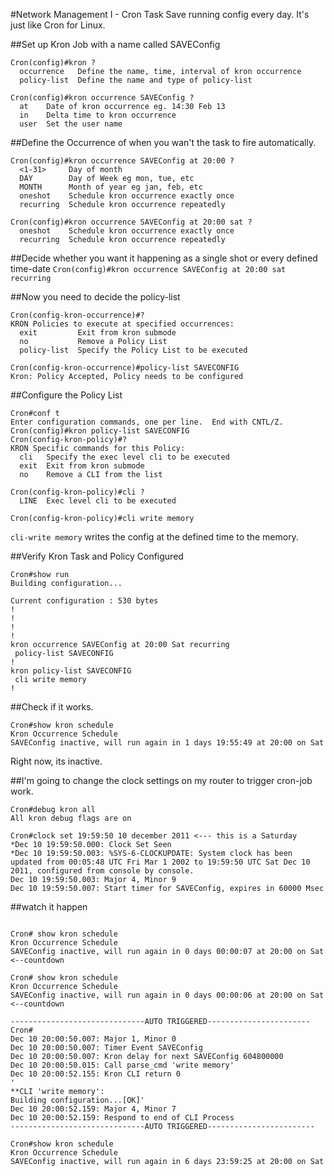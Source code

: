 #Network Management I - Cron Task
Save running config every day. It's just like Cron for Linux. 

##Set up Kron Job with a name called SAVEConfig
```
Cron(config)#kron ?
  occurrence   Define the name, time, interval of kron occurrence
  policy-list  Define the name and type of policy-list

Cron(config)#kron occurrence SAVEConfig ?
  at    Date of kron occurrence eg. 14:30 Feb 13
  in    Delta time to kron occurrence
  user  Set the user name
```

##Define the Occurrence of when you wan't the task to fire automatically.
```
Cron(config)#kron occurrence SAVEConfig at 20:00 ?
  <1-31>     Day of month
  DAY        Day of Week eg mon, tue, etc
  MONTH      Month of year eg jan, feb, etc
  oneshot    Schedule kron occurrence exactly once
  recurring  Schedule kron occurrence repeatedly

Cron(config)#kron occurrence SAVEConfig at 20:00 sat ?
  oneshot    Schedule kron occurrence exactly once
  recurring  Schedule kron occurrence repeatedly
```

##Decide whether you want it happening as a single shot or every defined time-date
`Cron(config)#kron occurrence SAVEConfig at 20:00 sat recurring`

##Now you need to decide the policy-list
```
Cron(config-kron-occurrence)#?
KRON Policies to execute at specified occurrences:
  exit         Exit from kron submode
  no           Remove a Policy List
  policy-list  Specify the Policy List to be executed

Cron(config-kron-occurrence)#policy-list SAVECONFIG
Kron: Policy Accepted, Policy needs to be configured
```

##Configure the Policy List 
```
Cron#conf t
Enter configuration commands, one per line.  End with CNTL/Z.
Cron(config)#kron policy-list SAVECONFIG
Cron(config-kron-policy)#?
KRON Specific commands for this Policy:
  cli   Specify the exec level cli to be executed
  exit  Exit from kron submode
  no    Remove a CLI from the list

Cron(config-kron-policy)#cli ?
  LINE  Exec level cli to be executed

Cron(config-kron-policy)#cli write memory
```
`cli-write memory` writes the config at the defined time to the memory. 

##Verify Kron Task and Policy Configured
```
Cron#show run
Building configuration...

Current configuration : 530 bytes
!
!
!
!
kron occurrence SAVEConfig at 20:00 Sat recurring
 policy-list SAVECONFIG
!
kron policy-list SAVECONFIG
 cli write memory
!
```

##Check if it works.
```
Cron#show kron schedule
Kron Occurrence Schedule
SAVEConfig inactive, will run again in 1 days 19:55:49 at 20:00 on Sat
```
Right now, its inactive.

##I'm going to change the clock settings on my router to trigger cron-job work. 
```
Cron#debug kron all
All kron debug flags are on

Cron#clock set 19:59:50 10 december 2011 <--- this is a Saturday
*Dec 10 19:59:50.000: Clock Set Seen
*Dec 10 19:59:50.003: %SYS-6-CLOCKUPDATE: System clock has been updated from 00:05:48 UTC Fri Mar 1 2002 to 19:59:50 UTC Sat Dec 10 2011, configured from console by console.
Dec 10 19:59:50.003: Major 4, Minor 9
Dec 10 19:59:50.007: Start timer for SAVEConfig, expires in 60000 Msec
```

##watch it happen 
```

Cron# show kron schedule
Kron Occurrence Schedule
SAVEConfig inactive, will run again in 0 days 00:00:07 at 20:00 on Sat <--countdown

Cron# show kron schedule
Kron Occurrence Schedule
SAVEConfig inactive, will run again in 0 days 00:00:06 at 20:00 on Sat <--countdown 

------------------------------AUTO TRIGGERED-----------------------
Cron#
Dec 10 20:00:50.007: Major 1, Minor 0
Dec 10 20:00:50.007: Timer Event SAVEConfig
Dec 10 20:00:50.007: Kron delay for next SAVEConfig 604800000
Dec 10 20:00:50.015: Call parse_cmd 'write memory'
Dec 10 20:00:52.155: Kron CLI return 0
'
**CLI 'write memory':
Building configuration...[OK]'
Dec 10 20:00:52.159: Major 4, Minor 7
Dec 10 20:00:52.159: Respond to end of CLI Process
------------------------------AUTO TRIGGERED------------------------

Cron#show kron schedule
Kron Occurrence Schedule
SAVEConfig inactive, will run again in 6 days 23:59:25 at 20:00 on Sat
```


  


